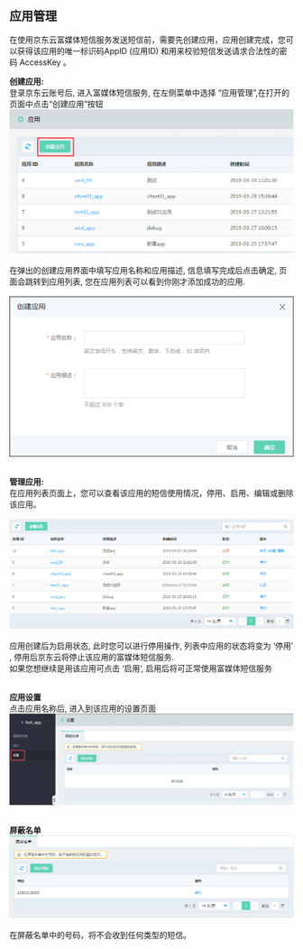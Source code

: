 ## 应用管理<br>
在使用京东云富媒体短信服务发送短信前，需要先创建应用，应用创建完成，您可以获得该应用的唯一标识码AppID (应用ID) 和用来校验短信发送请求合法性的密码 AccessKey 。<br>

**创建应用:**<br>
登录京东云账号后, 进入富媒体短信服务, 在左侧菜单中选择 “应用管理”,在打开的页面中点击“创建应用”按钮<br>
![应用列表](../../../../image/Cloud-Communication/Rich-Media-SMS/rms-003.png)<br><br>
在弹出的创建应用界面中填写应用名称和应用描述, 信息填写完成后点击确定, 页面会跳转到应用列表, 您在应用列表可以看到你刚才添加成功的应用.<br><br>
![创建应用](../../../../image/Cloud-Communication/Rich-Media-SMS/rms-004.png)<br><br>

**管理应用:**<br>
在应用列表页面上，您可以查看该应用的短信使用情况，停用、启用、编辑或删除该应用。<br><br>
 ![管理应用](../../../../image/Cloud-Communication/Rich-Media-SMS/rms-005.png)<br><br>
应用创建后为启用状态, 此时您可以进行停用操作, 列表中应用的状态将变为 ‘停用’ , 停用后京东云将停止该应用的富媒体短信服务.<br>
如果您想继续是用该应用可点击 ‘启用’, 启用后将可正常使用富媒体短信服务<br><br>

**应用设置**<br>
点击应用名称后, 进入到该应用的设置页面<br>
 ![应用设置](../../../../image/Cloud-Communication/Rich-Media-SMS/rms-006.png)<br><br>
 
**屏蔽名单**<br>
 ![屏蔽名单](../../../../image/Cloud-Communication/Rich-Media-SMS/rms-007.png)<br><br>
在屏蔽名单中的号码，将不会收到任何类型的短信。<br><br>